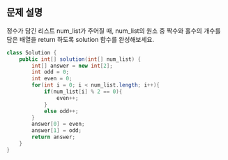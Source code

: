 ## 문제 설명
정수가 담긴 리스트 num_list가 주어질 때, num_list의 원소 중 짝수와 홀수의 개수를 담은 배열을 return 하도록 solution 함수를 완성해보세요.

```java
class Solution {
    public int[] solution(int[] num_list) {
        int[] answer = new int[2];
        int odd = 0;
        int even = 0;
        for(int i = 0; i < num_list.length; i++){
            if(num_list[i] % 2 == 0){
                even++;
            }
            else odd++;
        }
        answer[0] = even;
        answer[1] = odd;
        return answer;
    }
}
```
